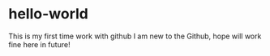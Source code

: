 # hello-world
This is my first time work with github
I am new to the Github, hope will work fine here in future!
